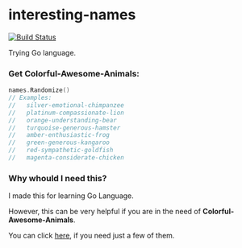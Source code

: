 # interesting-names

[![Build Status](https://travis-ci.org/nicanor/interesting-names.svg?branch=master)](https://travis-ci.org/nicanor/interesting-names)

Trying Go language.

### Get Colorful-Awesome-Animals:


``` go
names.Randomize()
// Examples:
//   silver-emotional-chimpanzee
//   platinum-compassionate-lion
//   orange-understanding-bear
//   turquoise-generous-hamster
//   amber-enthusiastic-frog
//   green-generous-kangaroo
//   red-sympathetic-goldfish
//   magenta-considerate-chicken
```

### Why whould I need this?

I made this for learning Go Language.

However, this can be very helpful if you are in the need of **Colorful-Awesome-Animals**.

You can click [here](https://colorful-awesome-animals.herokuapp.com/names), if you need just a few of them.
